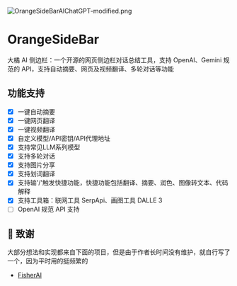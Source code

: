 ![OrangeSideBarAIChatGPT-modified.png](https://s2.loli.net/2025/01/05/XYGifeDpurHO7mV.png)

# OrangeSideBar

大橘 AI 侧边栏：一个开源的网页侧边栏对话总结工具，支持 OpenAI、Gemini 规范的 API，支持自动摘要、网页及视频翻译、多轮对话等功能

## 功能支持
- [x] 一键自动摘要
- [x] 一键网页翻译
- [x] 一键视频翻译
- [x] 自定义模型/API密钥/API代理地址
- [x] 支持常见LLM系列模型
- [x] 支持多轮对话
- [x] 支持图片分享
- [x] 支持划词翻译
- [x] 支持输'/'触发快捷功能，快捷功能包括翻译、摘要、润色、图像转文本、代码解释
- [x] 支持工具箱：联网工具 SerpApi、画图工具 DALLE 3
- [ ] OpenAI 规范 API 支持

## 🌼 致谢

大部分想法和实现都来自下面的项目，但是由于作者长时间没有维护，就自行写了一个，因为平时用的挺频繁的

- [FisherAI](https://github.com/fisherdaddy/FisherAI)
